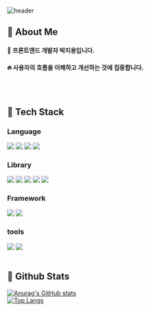 <div>
  
  <!--Header-->
  ![header](https://capsule-render.vercel.app/api?type=waving&color=gradient&height=300&section=header&text=Welcome%20to%0AMy%20GitHub&fontSize=60)
  
</div>

<div>
  <!--Body-->
  
  ## 👀 About Me
  #### :raising_hand: 프론트엔드 개발자 박지용입니다. <br/>
  #### :fire: 사용자의 흐름을 이해하고 개선하는 것에 집중합니다. <br/>
  <br/>
  <br/>
  
  ## 🧱 Tech Stack
  ### Language
  <!--JavaScript-->
  <img src="https://img.shields.io/badge/JavaScript-F7DF1E?style=flat-square&logo=JavaScript&logoColor=white"/>
  <!--TypeScript-->
  <img src="https://img.shields.io/badge/Typescript-3178C6?style=flat-square&logo=Typescript&logoColor=white"/>
  <!--HTML5-->
  <img src="https://img.shields.io/badge/HTML5-E34F26?style=flat-square&logo=HTML5&logoColor=white"/>
  <!--CSS-->
  <img src="https://img.shields.io/badge/CSS3-1572B6?style=flat-square&logo=CSS3&logoColor=white"/>
  <br/>
  
  ### Library
 <!--React-->
  <img src="https://img.shields.io/badge/React-61DAFB?style=flat-square&logo=React&logoColor=white&Color=white"/>
  <!--React Native-->
  <img src="https://img.shields.io/badge/React Native-008FC7?style=flat-square&"/>
  <!--axios-->
  <img src="https://img.shields.io/badge/Axios-5A29E4?style=flat-square&logo=axios&logoColor=white"/>
  <!--react-query-->
  <img src="https://img.shields.io/badge/Reactquery-FF4154?style=flat-square&logo=reactquery&logoColor=white"/>
  <!--zustand-->
  <img src="https://img.shields.io/badge/Zustand-F7931A?style=flat-square&logoColor=white"/>
  
  <br/>
  
  ### Framework
  <!--Next.js-->
  <img src="https://img.shields.io/badge/Next js-000000?style=flat-square&logo=nextdotjs&logoColor=white"/>
  <!--Expo-->
  <img src="https://img.shields.io/badge/Expo-1C2024?style=flat-square&logo=expo&logoColor=white"/>
  
  <br/>
  
  ### tools
  <!--notion-->
  <img src="https://img.shields.io/badge/Notion-d9d9d9?style=flat-square&logo=notion&logoColor=000000"/>
  <!--github-->
  <img src="https://img.shields.io/badge/Github-000000?style=flat-square&logo=github&logoColor=white"/>
  
  <br/>
  <br/>
  
  ## 🤔 Github Stats
  [![Anurag's GitHub stats](https://github-readme-stats.vercel.app/api?username=jiyong0106)](https://github.com/anuraghazra/github-readme-stats)
  <br/>
  [![Top Langs](https://github-readme-stats.vercel.app/api/top-langs/?username=jiyong0106)](https://github.com/anuraghazra/github-readme-stats)
  
</div>

<!--
**jiyong0106/jiyong0106** is a ✨ _special_ ✨ repository because its `README.md` (this file) appears on your GitHub profile.

Here are some ideas to get you started:
- Hi there 👋
- 🔭 I’m currently working on ...
- 🌱 I’m currently learning ...
- 👯 I’m looking to collaborate on ...
- 🤔 I’m looking for help with ...
- 💬 Ask me about ...
- 📫 How to reach me: ...
- 😄 Pronouns: ...
- ⚡ Fun fact: ...
-->
